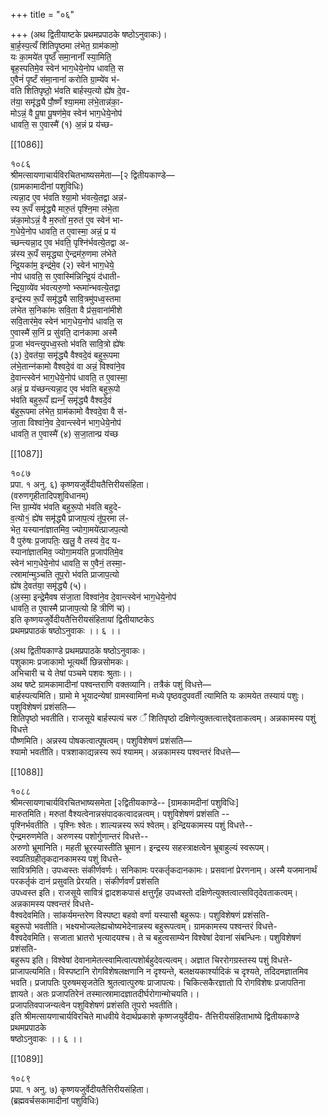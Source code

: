 +++
title = "०६"

+++
(अथ द्वितीयाष्टके प्रथमप्रपाठके षष्ठोऽनुवाकः)।  
बा॒र्ह॒स्प॒त्यँ शि॑तिपृ॒ष्ठमा ल॑भेत॒ ग्राम॑कामो॒  
यः का॒मये॑त पृ॒ष्ठँ समा॒नानाँ॑ स्या॒मिति॒  
बृह॒स्पतिमे॒व स्वेन॑ भाग॒धेये॒नोप धावति॒ स  
ए॒वैनं॑ पृ॒ष्टँ स॑मा॒नानां॑ करोति ग्रा॒म्ये॑व भ॑-  
वति शितिपृष्ठो॒ भ॑वति बार्हस्प॒त्यो ह्ये॑ष दे॒व-  
त॑या॒ समृ॑द्ध्यै पौ॒ष्णँ श्या॒ममा ल॑भे॒तान्न॑का॒-  
मोऽन्नं॒ वै पू॒षा पू॒षण॑मे॒व स्वेन॑ भाग॒धेये॒नोप॑  
धावति॒ स ए॒वास्मै॑ (१) अ॒न्नं प्र य॑च्छ-

[[1086]]

१०८६  
श्रीमत्सायणाचार्यविरचितभाष्यसमेता—[२ द्वितीयकाण्डे—  
(ग्रामकामादीनां पशुविधिः)  
त्यन्ना॒द ए॒व भ॑वति श्या॒मो भ॑वत्ये॒तद्वा अन्न॑-  
स्य रू॒पँ समृ॑द्ध्यै मारु॒तं पृश्नि॒मा ल॑भे॒ता  
न्न॑का॒मोऽन्नं॒ वै म॒रुतो॑ म॒रुत॑ ए॒व स्वेन॑ भा-  
ग॒धेये॒नोप धावति॒ त ए॒वास्मा॒ अन्नं॒ प्र य॑  
च्छन्त्यन्ना॒द ए॒व भ॑वति॒ पृश्नि॑र्भवत्ये॒तद्वा अ-  
न्न॑स्य रू॒पँ समृद्ध्या ऐ॒न्द्रम॑रु॒णमा ल॑भेते  
न्द्रि॒यका॑म॒ इन्द्र॑मे॒व (२) स्वेन॑ भाग॒धेये॒  
नोप॑ धावति॒ स ए॒वास्मि॑न्निन्द्रि॒यं द॑धाती-  
न्द्रिया॒व्ये॑व भ॑वत्यरु॒णो भ्‍रूमा॑न्भवत्ये॒तद्वा  
इन्द्र॑स्य रू॒पँ समृ॑द्ध्यै सावि॒त्रमु॑पध्व॒स्तमा  
ल॑भेत स॒निका॑मः सवि॒ता वै प्र॑स॒वाना॑मीशे  
सवि॒तार॑मे॒व स्वेन॑ भाग॒धेय॒नोप॑ धावति॒ स  
ए॒वास्मै॑ स॒निं प्र सु॑वति॒ दान॑कामा अस्मै  
प्र॒जा भ॑वन्त्युपध्व॒स्तो भ॑वति सावि॒त्रो ह्ये॑षः  
(३) दे॒वत॑या॒ समृ॑द्ध्यै वैश्वदे॒वं बहुरू॒पमा  
ल॑भे॒तान्‍न॑कामो वैश्वदे॒वं वा अन्नं॒ विश्वा॑ने॒व  
दे॒वान्त्स्वेन॑ भाग॒धेये॒नोप॑ धावति॒ त ए॒वास्मा॒  
अन्नं॒ प्र य॑च्छन्त्यन्ना॒द ए॒व भ॑वति बहुरू॒पो  
भ॑वति बहुरू॒पँ ह्यन्‍नँ॒ समृ॑द्ध्यै वैश्वदे॒वं  
ब॑हुरू॒पमा ल॑भेत॒ ग्राम॑कामो वैश्वदे॒वा वै स॑-  
जा॒ता विश्वा॑ने॒व दे॒वान्त्स्वेन॑ भाग॒धेये॒नोप॑  
धावति॒ त ए॒वास्मै॑ (४) स॒जा॒तान्प्र य॑च्छ

[[1087]]

१०८७  
प्रपा. १ अनु. ६) कृष्णयजुर्वेदीयतैत्तिरीयसंहिता।  
(वरुणगृहीतादिपशुविधानम्)  
न्ति ग्रा॒म्ये॑व भ॑वति बहुरू॒पो भ॑वति बहुदे-  
व॒त्यो१॒॑ ह्ये॑ष समृ॑द्ध्यै प्राजाप॒त्यं तू॑प॒रमा ल॑-  
भेत॒ यस्याना॑ज्ञातमिव॒ ज्योगा॒मये॑त्प्राजप॒त्यो  
वै पुरु॑षः प्र॒जापतिः॒ खलु॒ वै तस्य॑ वे॒द य-  
स्याना॑ज्ञातमिव॒ ज्योगा॒मय॑ति प्र॒जाप॑तिमे॒व  
स्वेन॑ भाग॒धेये॒नोप॑ धावति॒ स ए॒वैनं॒ तस्मा॒-  
त्स्रामा॑न्मुञ्चति तूप॒रो भ॑वति प्राजाप॒त्यो  
ह्ये॑ष दे॒वत॑या॒ समृ॑द्ध्यै (५)।  
(अ॒स्मा॒ इन्द्रे॒मैवष स॑जा॒ता विश्वा॑ने॒व दे॒वान्त्स्वेन॑ भाग॒धेये॒नोप॑  
धावति॒ त ए॒वास्मै प्राजाप॒त्यो हि त्रीणि॑ च)।  
इति कृष्णयजुर्वेदीयतैत्तिरीयसंहितायां द्वितीयाष्टकेऽ  
प्रथमप्रपाठकं षष्ठोऽनुवाकः ।। ६ ।।

(अथ द्वितीयकाण्डे प्रथमप्रपाठके षष्ठोऽनुवाकः।  
पशुकामः प्रजाकामो भूत्यर्थी छिन्नसोमकः।  
अभिचारी च ये तेषां पञ्चमे पशवः श्रुताः।।  
अथ षष्टे ग्रामकामादीनां पश्वन्तराणि वक्तव्यानि। तत्रैकं पशुं विधत्ते—  
बार्हस्पत्यमिति। ग्रामो मे भूयादन्येषां ग्रामस्वामिनां मध्ये पृष्ठवदुपवर्ती त्यामिति यः कामयेत तस्यायं पशुः। पशुविशेषणं प्रशंसति—  
शितिपृष्ठो भवतीति। राजसूये बार्हस्पत्यं चरु ँ शितिपृष्ठो दक्षिणेत्युक्तत्वात्तद्देवताकत्वम्। अन्नकामस्य पशुं विधत्ते  
पौष्णमिति। अन्नस्य पोषकत्वात्पूषत्वम्। पशुविशेषणं प्रशंसति—  
श्यामो भवतीति। पत्रशाकाद्यन्नस्य रूपं श्यामम्। अन्नकामस्य पश्वन्तरं विधत्ते—

[[1088]]

१०८८  
श्रीमत्सायणाचार्यविरचितभाष्यसमेता [२द्वितीयकाण्डे-- [ग्रामकामदीनां पशुविधिः]  
मारुतमिति। मरुतां वैश्यत्वेनान्नसंपादकत्वादन्नत्वम्। पशुविशेषणं प्रशंसति --  
पृश्निर्भवतीति । पृश्निः श्वेतः। शाल्यन्नस्य रूपं श्वेतम्। इन्द्रियकामस्य पशुं विधत्ते--  
ऐन्द्रमरुणमेति। अरुणस्य पशोर्गुणान्तरं विधत्ते--  
अरुणो भ्रूमानिति। महती भ्रूरस्यास्तीति भ्रूमान। इन्द्रस्य सहस्त्राक्षत्वेन भ्रूबाहुल्यं स्वरूपम्। स्वप्रतिग्रहीतृकदानकामस्य पशुं विधत्ते-  
सावित्रमिति। उपध्वस्तः संकीर्णवर्णः। सनिकामः परकर्तृकदानकामः। प्रसवानां प्रेरणनाम्। अस्मै यजमानार्थं परकर्तृकं दानं प्रसुवति प्रेरयति। संकीर्णवर्णं प्रशंसति  
उपध्वस्त इति। राजसूये सावित्रं द्वादशकपासं क्षत्तुर्गृंह उपध्वस्तो दक्षिणेत्युक्तत्वात्सवितृदेवताकत्वम्। अन्नकामस्य पश्वन्तरं विधत्ते-  
वैश्वदेवमिति। सांकर्यमन्तरेण विस्पष्टा बहवो वर्णा यस्यासौ बहुरूपः। पशुविशेषणं प्रशंसति-  
बहुरूपो भवतीति। भक्ष्यभोज्यलेह्यचोष्यभेदेनान्नस्य बहुरूपत्वम्। ग्रामकामस्य पश्वन्तरं विधत्ते-  
वैश्वदेवमिति। सजाता भ्रातरो भृत्यादयश्च। ते च बहुत्वसाम्येन विश्वेषां देवानां संबन्धिनः। पशुविशेषणं प्रशंसति-  
बहुरूप इति। विश्वेषां देवानामेतत्स्वामित्वात्पशोर्बहुदेवत्यत्वम्। अज्ञात चिररोगग्रस्तस्य पशुं विधत्ते-  
प्राजापत्यमिति। विस्पष्टानि रोगविशेषलक्षणानि न दृश्यन्ते, बलक्षयकार्श्यादिकं च दृश्यते, तदिदमज्ञातमिव भवति। प्रजापतिः पुरुषमसृजतेति श्रुतत्वात्पुरुषः प्राजापत्यः। चिकित्सकैरज्ञातो पि रोगविशेषः प्रजापतिना ज्ञायते। अतः प्रजापतिरेनं तस्मात्स्रामादज्ञातदीर्घरोगान्मोचयति।।  
प्रजापतिवपाजन्यत्वेन पशुविशेषणं प्रशंसति तूपरो भवतीति।  
इति श्रीमत्सायणाचार्यविरचिते माधवीये वेदार्थप्रकाशे कृष्णजयुर्वेदीय- तैत्तिरीयसंहिताभाष्ये द्वितीयकाण्डे प्रथमप्रपाठके  
षष्ठोऽनुवाकः ।। ६ ।।

[[1089]]

१०८९  
प्रपा. १ अनु. ७) कृष्णयजुर्वेदीयतैत्तिरीयसंहिता।  
(ब्रह्मवर्चसकामादीनां पशुविधिः)  
